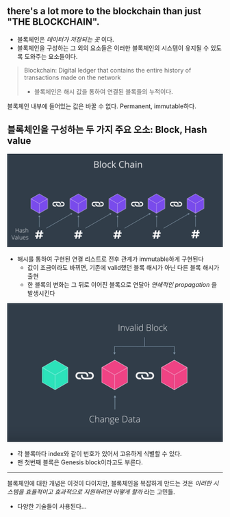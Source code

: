 ## there's a lot more to the blockchain than just "THE BLOCKCHAIN".

- 블록체인은 *데이터가 저장되는 곳* 이다.
- 블록체인을 구성하는 그 외의 요소들은 이러한 블록체인의 시스템이 유지될 수 있도록 도와주는 요소들이다.

> Blockchain: Digital ledger that contains the entire history of transactions made on the network
> - 블록체인은 해시 값을 통하여 연결된 블록들의 누적이다.

블록체인 내부에 들어있는 값은 바꿀 수 없다. Permanent, immutable하다.

## 블록체인을 구성하는 두 가지 주요 오소: Block, Hash value

![blockchain](blockchain.png)

- 해시를 통하여 구현된 연결 리스트로 전후 관계가 immutable하게 구현된다
  - 값이 조금이라도 바뀌면, 기존에 valid했던 블록 해시가 아닌 다른 블록 해시가 출현
  - 한 블록의 변화는 그 뒤로 이어진 블록으로 연달아 *연쇄적인 propagation* 을 발생시킨다

![hash change](hashChange.png)

- 각 블록마다 index와 같이 번호가 있어서 고유하게 식별할 수 있다.
- 맨 첫번째 블록은 Genesis block이라고도 부른다.

----

블록체인에 대한 개념은 이것이 다이지만,
블록체인을 복잡하게 만드는 것은 *이러한 시스템을 효율적이고 효과적으로 지원하려면 어떻게 할까* 라는 고민들.
  - 다양한 기술들이 사용된다...
